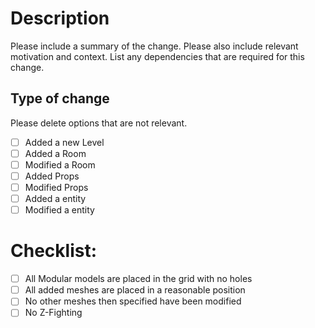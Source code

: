 # Description

Please include a summary of the change. Please also include relevant motivation and context. List any dependencies that are required for this change.

## Type of change

Please delete options that are not relevant.

- [ ] Added a new Level
- [ ] Added a Room
- [ ] Modified a Room
- [ ] Added Props
- [ ] Modified Props
- [ ] Added a entity
- [ ] Modified a entity

# Checklist:

- [ ] All Modular models are placed in the grid with no holes
- [ ] All added meshes are placed in a reasonable position 
- [ ] No other meshes then specified have been modified
- [ ] No Z-Fighting